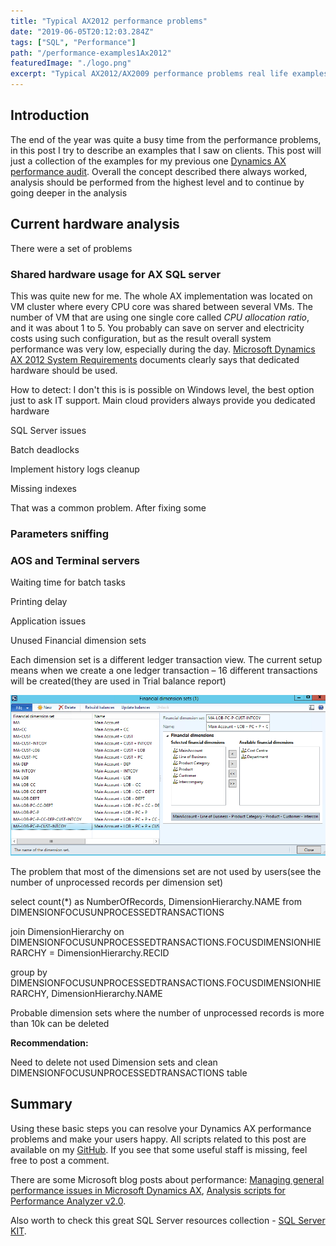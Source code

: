 ```yaml
---
title: "Typical AX2012 performance problems"
date: "2019-06-05T20:12:03.284Z"
tags: ["SQL", "Performance"]
path: "/performance-examples1Ax2012"
featuredImage: "./logo.png"
excerpt: "Typical AX2012/AX2009 performance problems real life examples"
---
```


## Introduction

The end of the year was quite a busy time from the performance problems, in this post I try to describe an examples that I saw on clients. This post will just a collection of the examples for my previous one [Dynamics AX performance audit](https://denistrunin.com/performance-audit/). Overall the concept described there always worked, analysis should be performed from the highest level and to continue by going deeper in the analysis



## Current hardware analysis

There were a set of problems

### Shared hardware usage for AX SQL server 

This was quite new for me. The whole AX implementation was located on VM cluster where every CPU core was shared between several VMs. The number of VM that are using one single core called *CPU allocation ratio*, and it was about 1 to 5. You probably can save on server and electricity costs using such configuration, but as the result overall system performance was very low, especially during the day. [Microsoft Dynamics AX 2012 System Requirements](https://www.microsoft.com/en-au/download/details.aspx?id=11094) documents clearly says that dedicated hardware should be used.

How to detect: I don't this is is possible on Windows level, the best option just to ask IT support. Main cloud providers always provide you dedicated hardware



SQL Server issues

Batch deadlocks

Implement history logs cleanup

Missing indexes

That was a common problem. After fixing some 

### Parameters sniffing





### AOS and Terminal servers



Waiting time for batch tasks





Printing delay



Application issues



Unused Financial dimension sets

Each dimension set is a different ledger transaction view. The current setup means when we create a one ledger transaction – 16 different transactions will be created(they are used in Trial balance report) 

 

![UnusedFinancialSets](UnusedFinancialSets.png)

The problem that most of the dimensions set are not used by users(see the number of unprocessed records per dimension set)

 

select count(*) as NumberOfRecords, DimensionHierarchy.NAME from DIMENSIONFOCUSUNPROCESSEDTRANSACTIONS

join DimensionHierarchy on DIMENSIONFOCUSUNPROCESSEDTRANSACTIONS.FOCUSDIMENSIONHIERARCHY = DimensionHierarchy.RECID

group by DIMENSIONFOCUSUNPROCESSEDTRANSACTIONS.FOCUSDIMENSIONHIERARCHY, DimensionHierarchy.NAME

Probable dimension sets where the number of unprocessed records is more than 10k can be deleted

**Recommendation:**

Need to delete not used Dimension sets and clean DIMENSIONFOCUSUNPROCESSEDTRANSACTIONS table 



## Summary

Using these basic steps you can resolve your Dynamics AX performance problems and make your users happy. All scripts related to this post are available on my [GitHub](https://github.com/TrudAX/TRUDScripts/blob/master/Performance/AX%20Technical%20Audit.md). If you see that some useful staff is missing, feel free to post a comment.

There are some Microsoft blog posts about performance: [Managing general performance issues in Microsoft Dynamics AX](https://cloudblogs.microsoft.com/dynamics365/no-audience/2014/09/11/managing-general-performance-issues-in-microsoft-dynamics-ax/?source=axsupport), [Analysis scripts for Performance Analyzer v2.0](https://cloudblogs.microsoft.com/dynamics365/no-audience/2016/09/08/analysis-scripts-for-performance-analyzer-v2-0/?source=axsupport).

Also worth to check this great SQL Server resources collection - [SQL Server KIT](https://github.com/ktaranov/sqlserver-kit).
